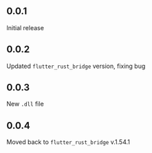 ## 0.0.1
Initial release

## 0.0.2
Updated `flutter_rust_bridge` version, fixing bug

## 0.0.3
New `.dll` file

## 0.0.4
Moved back to `flutter_rust_bridge` v.1.54.1
